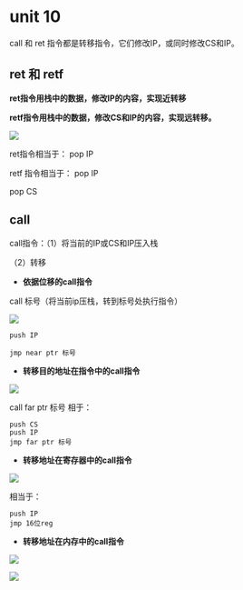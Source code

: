 # unit 10

call 和 ret 指令都是转移指令，它们修改IP，或同时修改CS和IP。

## ret 和 retf

**ret指令用栈中的数据，修改IP的内容，实现近转移**

**retf指令用栈中的数据，修改CS和IP的内容，实现远转移。**

![](https://img-blog.csdnimg.cn/20200204221219642.PNG?x-oss-process=image/watermark,type_ZmFuZ3poZW5naGVpdGk,shadow_10,text_aHR0cHM6Ly9ibG9nLmNzZG4ubmV0L3FxXzQzNTUwODkw,size_16,color_FFFFFF,t_70)

ret指令相当于： pop IP

retf 指令相当于： pop IP

pop CS

## call

call指令：（1）将当前的IP或CS和IP压入栈

（2）转移

- **依据位移的call指令**

call 标号（将当前ip压栈，转到标号处执行指令）

![](https://img-blog.csdnimg.cn/20200204221824324.PNG?x-oss-process=image/watermark,type_ZmFuZ3poZW5naGVpdGk,shadow_10,text_aHR0cHM6Ly9ibG9nLmNzZG4ubmV0L3FxXzQzNTUwODkw,size_16,color_FFFFFF,t_70)

```assembly
push IP

jmp near ptr 标号
```



- **转移目的地址在指令中的call指令**

![](https://img-blog.csdnimg.cn/20200204222408755.PNG?x-oss-process=image/watermark,type_ZmFuZ3poZW5naGVpdGk,shadow_10,text_aHR0cHM6Ly9ibG9nLmNzZG4ubmV0L3FxXzQzNTUwODkw,size_16,color_FFFFFF,t_70)

call far ptr 标号 相于：

```assembly
push CS
push IP
jmp far ptr 标号
```

- **转移地址在寄存器中的call指令**

![](https://img-blog.csdnimg.cn/20200204222437100.PNG?x-oss-process=image/watermark,type_ZmFuZ3poZW5naGVpdGk,shadow_10,text_aHR0cHM6Ly9ibG9nLmNzZG4ubmV0L3FxXzQzNTUwODkw,size_16,color_FFFFFF,t_70)

相当于：

```assembly
push IP
jmp 16位reg
```

- **转移地址在内存中的call指令**

![](https://img-blog.csdnimg.cn/20200204222454899.PNG?x-oss-process=image/watermark,type_ZmFuZ3poZW5naGVpdGk,shadow_10,text_aHR0cHM6Ly9ibG9nLmNzZG4ubmV0L3FxXzQzNTUwODkw,size_16,color_FFFFFF,t_70)

![](https://img-blog.csdnimg.cn/20200204222504371.PNG?x-oss-process=image/watermark,type_ZmFuZ3poZW5naGVpdGk,shadow_10,text_aHR0cHM6Ly9ibG9nLmNzZG4ubmV0L3FxXzQzNTUwODkw,size_16,color_FFFFFF,t_70)

